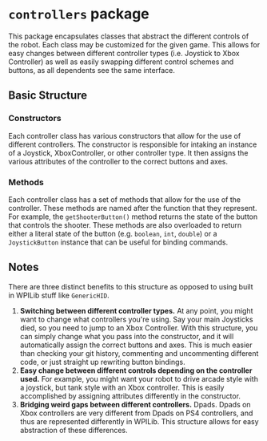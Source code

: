 # `controllers` package
This package encapsulates classes that abstract the different controls of the robot. Each class may be customized for 
the given game. This allows for easy changes between different controller types (i.e. Joystick to Xbox Controller) as
well as easily swapping different control schemes and buttons, as all dependents see the same interface.

## Basic Structure
### Constructors
Each controller class has various constructors that allow for the use of different controllers. The constructor is
responsible for intaking an instance of a Joystick, XboxController, or other controller type. It then assigns the various
attributes of the controller to the correct buttons and axes.   
### Methods
Each controller class has a set of methods that allow for the use of the controller. These methods are named after the
function that they represent. For example, the `getShooterButton()` method returns the state of the button that controls
the shooter. These methods are also overloaded to return either a literal state of the button (e.g. `boolean`, `int`, 
`double`) or a `JoystickButton` instance that can be useful for binding commands.
## Notes
There are three distinct benefits to this structure as opposed to using built in WPILib stuff like `GenericHID`.
1. **Switching between different controller types.** At any point, you might want to change what controllers you're using.
Say your main Joysticks died, so you need to jump to an Xbox Controller. With this structure, you can simply change what
you pass into the constructor, and it will automatically assign the correct buttons and axes. This is much easier than 
checking your git history, commenting and uncommenting different code, or just straight up rewriting button bindings.
2. **Easy change between different controls depending on the controller used.** For example, you might want your
robot to drive arcade style with a joystick, but tank style with an Xbox controller. This is easily accomplished by
assigning attributes differently in the constructor.
3. **Bridging weird gaps between different controllers.** Dpads. Dpads on Xbox controllers are very different from Dpads
on PS4 controllers, and thus are represented differently in WPILib. This structure allows for easy abstraction of these differences.